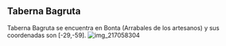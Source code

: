 ## Taberna Bagruta
Taberna Bagruta se encuentra en Bonta (Arrabales de los artesanos) y sus coordenadas son [-29,-59].
![img_217058304](https://media.discordapp.net/attachments/1115311447145193482/1115352367559356497/217058304.jpg)